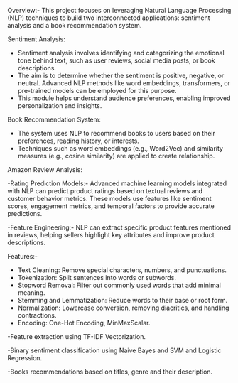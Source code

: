 Overview:-
This project focuses on leveraging Natural Language Processing (NLP) techniques to build two interconnected applications: sentiment analysis and a book recommendation system.

Sentiment Analysis:
  
- Sentiment analysis involves identifying and categorizing the emotional tone behind text, such as user reviews, social media posts, or book descriptions.
- The aim is to determine whether the sentiment is positive, negative, or neutral. Advanced NLP methods like word embeddings, transformers, or pre-trained models can be employed for this purpose.
- This module helps understand audience preferences, enabling improved personalization and insights.

Book Recommendation System:

- The system uses NLP to recommend books to users based on their preferences, reading history, or interests.
- Techniques such as word embeddings (e.g., Word2Vec) and similarity measures (e.g., cosine similarity) are applied to create relationship.

Amazon Review Analysis:

-Rating Prediction Models:- Advanced machine learning models integrated with NLP can predict product ratings based on textual reviews and customer behavior metrics.
These models use features like sentiment scores, engagement metrics, and temporal factors to provide accurate predictions.

-Feature Engineering:- NLP can extract specific product features mentioned in reviews, helping sellers highlight key attributes and improve product descriptions.

Features:-

- Text Cleaning: Remove special characters, numbers, and punctuations.
- Tokenization: Split sentences into words or subwords.
- Stopword Removal: Filter out commonly used words that add minimal meaning.
- Stemming and Lemmatization: Reduce words to their base or root form.
- Normalization: Lowercase conversion, removing diacritics, and handling contractions.
- Encoding: One-Hot Encoding, MinMaxScalar.

-Feature extraction using TF-IDF Vectorization.

-Binary sentiment classification using Naive Bayes and SVM and Logistic Regression.

-Books recommendations based on titles, genre and their description.
